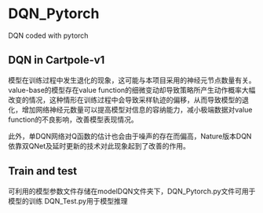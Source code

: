 # DQN_Pytorch
DQN coded with pytorch

## DQN in Cartpole-v1
模型在训练过程中发生退化的现象，这可能与本项目采用的神经元节点数量有关。value-base的模型存在value function的细微变动却导致策略所产生动作概率大幅改变的情况，这种情形在训练过程中会导致采样轨迹的偏移，从而导致模型的退化，增加网络神经元数量可以提高模型对信息的容纳能力，减小极端数据对value function的不良影响，改善模型表现情况。

此外，单DQN网络对Q函数的估计也会由于噪声的存在而偏高，Nature版本DQN依靠双QNet及延时更新的技术对此现象起到了改善的作用。

## Train and test
可利用的模型参数文件存储在modelDQN文件夹下，DQN_Pytorch.py文件可用于模型的训练
DQN_Test.py用于模型推理
